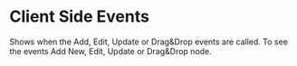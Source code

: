 # Client Side Events
Shows when the Add, Edit, Update or Drag&Drop events are called.
To see the events Add New, Edit, Update or Drag&Drop node.
